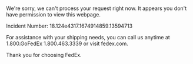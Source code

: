  	


 	

We're sorry, we can't process your request right now. It appears you don't have permission to view this webpage.


Incident Number: 18.124e4317.1674914859.13594713





For assistance with your shipping needs, you can call us anytime at 1.800.GoFedEx 1.800.463.3339 or visit fedex.com.




Thank you for choosing FedEx.